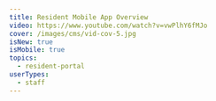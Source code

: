 ```yaml
---
title: Resident Mobile App Overview
video: https://www.youtube.com/watch?v=vwPlhY6fMJo
cover: /images/cms/vid-cov-5.jpg
isNew: true
isMobile: true
topics:
  - resident-portal
userTypes:
  - staff
---
```

